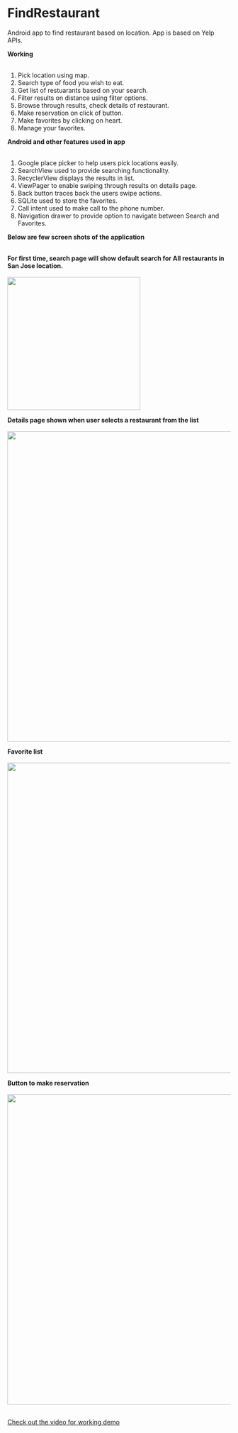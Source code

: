 # FindRestaurant
Android app to find restaurant based on location. App is based on Yelp APIs.

<b> Working </b><br><br>
1. Pick location using map.<br>
2. Search type of food you wish to eat.<br>
3. Get list of restuarants based on your search.<br>
4. Filter results on distance using filter options.<br>
5. Browse through results, check details of restaurant.<br>
6. Make reservation on click of button.<br>
6. Make favorites by clicking on heart.<br>
7. Manage your favorites.<br>


<b> Android and other features used in app </b><br><br>
1. Google place picker to help users pick locations easily.<br>
2. SearchView used to provide searching functionality.<br>
3. RecyclerView displays the results in list.<br>
4. ViewPager to enable swiping through results on details page.<br>
5. Back button traces back the users swipe actions.<br>
6. SQLite used to store the favorites.<br>
7. Call intent used to make call to the phone number.<br>
8. Navigation drawer to provide option to navigate between Search and Favorites.<br>

<b> Below are few screen shots of the application </b><br><br>

<b> For first time, search page will show default search for All restaurants in San Jose location.</b><br>
<br>
<img height="300" src="https://raw.githubusercontent.com/rishirajrandive/FindRestaurant/master/images/searchpage.png"/>
</br>

<b> Details page shown when user selects a restaurant from the list </b><br>
<br>
<img height="700" src="https://raw.githubusercontent.com/rishirajrandive/FindRestaurant/master/images/detail.png"/>
</br>

<b> Favorite list </b><br>
<br>
<img height="700" src="https://raw.githubusercontent.com/rishirajrandive/FindRestaurant/master/images/favorite.png"/>
</br>

<b> Button to make reservation </b><br>
<br>
<img height="700" src="https://raw.githubusercontent.com/rishirajrandive/FindRestaurant/master/images/makereservation.png"/>
</br>
<br>

[Check out the video for working demo](https://www.youtube.com/watch?v=aQnOjylo00g)


